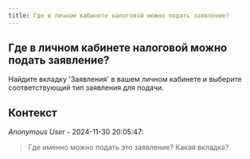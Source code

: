 ```yaml
---
title: Где в личном кабинете налоговой можно подать заявление?
---
```


## Где в личном кабинете налоговой можно подать заявление?

Найдите вкладку 'Заявления' в вашем личном кабинете и выберите соответствующий тип заявления для подачи.

## Контекст

_Anonymous User_ - 2024-11-30 20:05:47:

> Где именно можно подать это заявление? Какая вкладка?
